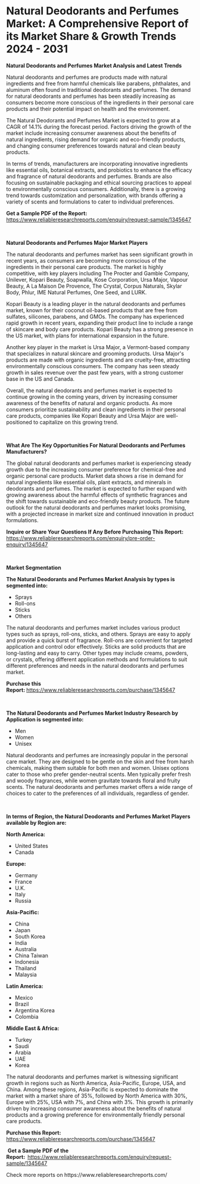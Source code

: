 <p><h1>Natural Deodorants and Perfumes Market: A Comprehensive Report of its Market Share & Growth Trends 2024 - 2031</h1></p><p><strong>Natural Deodorants and Perfumes Market Analysis and Latest Trends</strong></p>
<p><p>Natural deodorants and perfumes are products made with natural ingredients and free from harmful chemicals like parabens, phthalates, and aluminum often found in traditional deodorants and perfumes. The demand for natural deodorants and perfumes has been steadily increasing as consumers become more conscious of the ingredients in their personal care products and their potential impact on health and the environment.</p><p>The Natural Deodorants and Perfumes Market is expected to grow at a CAGR of 14.1% during the forecast period. Factors driving the growth of the market include increasing consumer awareness about the benefits of natural ingredients, rising demand for organic and eco-friendly products, and changing consumer preferences towards natural and clean beauty products.</p><p>In terms of trends, manufacturers are incorporating innovative ingredients like essential oils, botanical extracts, and probiotics to enhance the efficacy and fragrance of natural deodorants and perfumes. Brands are also focusing on sustainable packaging and ethical sourcing practices to appeal to environmentally conscious consumers. Additionally, there is a growing trend towards customization and personalization, with brands offering a variety of scents and formulations to cater to individual preferences.</p></p>
<p><strong>Get a Sample PDF of the Report:&nbsp;</strong> <a href="https://www.reliableresearchreports.com/enquiry/request-sample/1345647">https://www.reliableresearchreports.com/enquiry/request-sample/1345647</a></p>
<p>&nbsp;</p>
<p><strong>Natural Deodorants and Perfumes Major Market Players</strong></p>
<p><p>The natural deodorants and perfumes market has seen significant growth in recent years, as consumers are becoming more conscious of the ingredients in their personal care products. The market is highly competitive, with key players including The Procter and Gamble Company, Unilever, Kopari Beauty, Soapwalla, Kose Corporation, Ursa Major, Vapour Beauty, A La Maison De Provence, The Crystal, Corpus Naturals, Skylar Body, Phlur, IME Natural Perfumes, One Seed, and LURK.</p><p>Kopari Beauty is a leading player in the natural deodorants and perfumes market, known for their coconut oil-based products that are free from sulfates, silicones, parabens, and GMOs. The company has experienced rapid growth in recent years, expanding their product line to include a range of skincare and body care products. Kopari Beauty has a strong presence in the US market, with plans for international expansion in the future.</p><p>Another key player in the market is Ursa Major, a Vermont-based company that specializes in natural skincare and grooming products. Ursa Major's products are made with organic ingredients and are cruelty-free, attracting environmentally conscious consumers. The company has seen steady growth in sales revenue over the past few years, with a strong customer base in the US and Canada.</p><p>Overall, the natural deodorants and perfumes market is expected to continue growing in the coming years, driven by increasing consumer awareness of the benefits of natural and organic products. As more consumers prioritize sustainability and clean ingredients in their personal care products, companies like Kopari Beauty and Ursa Major are well-positioned to capitalize on this growing trend.</p></p>
<p>&nbsp;</p>
<p><strong>What Are The Key Opportunities For Natural Deodorants and Perfumes Manufacturers?</strong></p>
<p><p>The global natural deodorants and perfumes market is experiencing steady growth due to the increasing consumer preference for chemical-free and organic personal care products. Market data shows a rise in demand for natural ingredients like essential oils, plant extracts, and minerals in deodorants and perfumes. The market is expected to further expand with growing awareness about the harmful effects of synthetic fragrances and the shift towards sustainable and eco-friendly beauty products. The future outlook for the natural deodorants and perfumes market looks promising, with a projected increase in market size and continued innovation in product formulations.</p></p>
<p><strong>Inquire or Share Your Questions If Any Before Purchasing This Report:</strong> <a href="https://www.reliableresearchreports.com/enquiry/pre-order-enquiry/1345647">https://www.reliableresearchreports.com/enquiry/pre-order-enquiry/1345647</a></p>
<p>&nbsp;</p>
<p><strong>Market Segmentation</strong></p>
<p><strong>The Natural Deodorants and Perfumes Market Analysis by types is segmented into:</strong></p>
<p><ul><li>Sprays</li><li>Roll-ons</li><li>Sticks</li><li>Others</li></ul></p>
<p><p>The natural deodorants and perfumes market includes various product types such as sprays, roll-ons, sticks, and others. Sprays are easy to apply and provide a quick burst of fragrance. Roll-ons are convenient for targeted application and control odor effectively. Sticks are solid products that are long-lasting and easy to carry. Other types may include creams, powders, or crystals, offering different application methods and formulations to suit different preferences and needs in the natural deodorants and perfumes market.</p></p>
<p><strong>Purchase this Report:&nbsp;</strong><a href="https://www.reliableresearchreports.com/purchase/1345647">https://www.reliableresearchreports.com/purchase/1345647</a></p>
<p>&nbsp;</p>
<p><strong>The Natural Deodorants and Perfumes Market Industry Research by Application is segmented into:</strong></p>
<p><ul><li>Men</li><li>Women</li><li>Unisex</li></ul></p>
<p><p>Natural deodorants and perfumes are increasingly popular in the personal care market. They are designed to be gentle on the skin and free from harsh chemicals, making them suitable for both men and women. Unisex options cater to those who prefer gender-neutral scents. Men typically prefer fresh and woody fragrances, while women gravitate towards floral and fruity scents. The natural deodorants and perfumes market offers a wide range of choices to cater to the preferences of all individuals, regardless of gender.</p></p>
<p>&nbsp;</p>
<p><strong>In terms of Region, the Natural Deodorants and Perfumes Market Players available by Region are:</strong></p>
<p>
    <p> <strong> North America: </strong>
        <ul>
            <li>United States</li>
            <li>Canada</li>
        </ul>
        </p> 
    <p> <strong> Europe: </strong>
        <ul>
            <li>Germany</li>
            <li>France</li>
            <li>U.K.</li>
            <li>Italy</li>
            <li>Russia</li>
        </ul>
        </p> 
    <p> <strong> Asia-Pacific: </strong>
        <ul>
            <li>China</li>
            <li>Japan</li>
            <li>South Korea</li>
            <li>India</li>
            <li>Australia</li>
            <li>China Taiwan</li>
            <li>Indonesia</li>
            <li>Thailand</li>
            <li>Malaysia</li>
        </ul>
        </p> 
    <p> <strong> Latin America: </strong>
        <ul>
            <li>Mexico</li>
            <li>Brazil</li>
            <li>Argentina Korea</li>
            <li>Colombia</li>
        </ul>
        </p> 
    <p> <strong> Middle East & Africa: </strong>
        <ul>
            <li>Turkey</li>
            <li>Saudi</li>
            <li>Arabia</li>
            <li>UAE</li>
            <li>Korea</li>
        </ul>
    </p>
    </p>
<p><p>The natural deodorants and perfumes market is witnessing significant growth in regions such as North America, Asia-Pacific, Europe, USA, and China. Among these regions, Asia-Pacific is expected to dominate the market with a market share of 35%, followed by North America with 30%, Europe with 25%, USA with 7%, and China with 3%. This growth is primarily driven by increasing consumer awareness about the benefits of natural products and a growing preference for environmentally friendly personal care products.</p></p>
<p><strong>Purchase this Report: </strong><a href="https://www.reliableresearchreports.com/purchase/1345647">https://www.reliableresearchreports.com/purchase/1345647</a></p>
<p>&nbsp;<strong>Get a Sample PDF of the Report:&nbsp;&nbsp;</strong><a href="https://www.reliableresearchreports.com/enquiry/request-sample/1345647">https://www.reliableresearchreports.com/enquiry/request-sample/1345647</a></p>
<p><strong></strong></p>
<p>Check more reports on https://www.reliableresearchreports.com/</p>